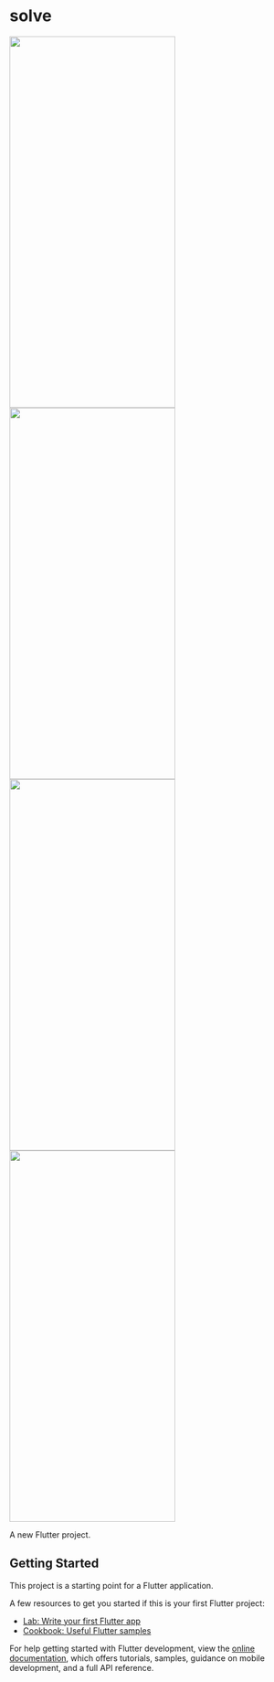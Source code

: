 # solve
<img src="https://github.com/user-attachments/assets/81d5e024-ef03-4e98-9e9b-ecbf37333e39" width="290" height="650"><br/>
<img src="https://github.com/user-attachments/assets/d516fe54-6be5-4694-be2f-dca957b7d0e6" width="290" height="650"><br/>
<img src="https://github.com/user-attachments/assets/bdfdde08-bab3-4e2e-a85d-5b7ea4283a94" width="290" height="650"><br/>
<img src="https://github.com/user-attachments/assets/3b7e9b4e-192f-44ef-bb72-8299bd105963" width="290" height="650"><br/>


A new Flutter project.

## Getting Started

This project is a starting point for a Flutter application.

A few resources to get you started if this is your first Flutter project:

- [Lab: Write your first Flutter app](https://docs.flutter.dev/get-started/codelab)
- [Cookbook: Useful Flutter samples](https://docs.flutter.dev/cookbook)

For help getting started with Flutter development, view the
[online documentation](https://docs.flutter.dev/), which offers tutorials,
samples, guidance on mobile development, and a full API reference.

